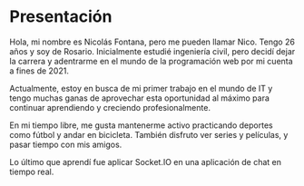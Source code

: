 # Presentación
Hola, mi nombre es Nicolás Fontana, pero me pueden llamar Nico. Tengo 26 años y soy de Rosario. Inicialmente estudié ingeniería civil, pero decidí dejar la carrera y adentrarme en el mundo de la programación web por mi cuenta a fines de 2021.

Actualmente, estoy en busca de mi primer trabajo en el mundo de IT y tengo muchas ganas de aprovechar esta oportunidad al máximo para continuar aprendiendo y creciendo profesionalmente.

En mi tiempo libre, me gusta mantenerme activo practicando deportes como fútbol y andar en bicicleta. También disfruto ver series y películas, y pasar tiempo con mis amigos.

Lo último que aprendí fue aplicar Socket.IO en una aplicación de chat en tiempo real.
